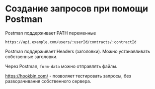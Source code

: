 # Создание запросов при помощи Postman

Postman поддерживает PATH переменные

`https://api.example.com/users/:userId/contracts/:contractId`

Postman поддерживает Headers (заголовки). Можно устанавливать собственные заголовки.

Через Postman, `form-data` можно отправлять файлы.

https://hookbin.com/ - позволяет тестировать запросы, без разворачивания собственного сервера.
